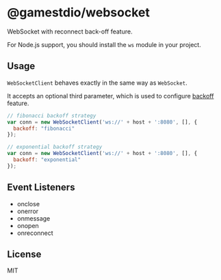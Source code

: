 # @gamestdio/websocket

WebSocket with reconnect back-off feature.

For Node.js support, you should install the `ws` module in your project.

## Usage

`WebSocketClient` behaves exactly in the same way as `WebSocket`.

It accepts an optional third parameter, which is used to configure
[backoff](https://github.com/MathieuTurcotte/node-backoff) feature.

```javascript
// fibonacci backoff strategy
var conn = new WebSocketClient('ws://' + host + ':8080', [], {
  backoff: "fibonacci"
});
```

```javascript
// exponential backoff strategy
var conn = new WebSocketClient('ws://' + host + ':8080', [], {
  backoff: "exponential"
});
```

## Event Listeners

- onclose
- onerror
- onmessage
- onopen
- onreconnect

## License

MIT
